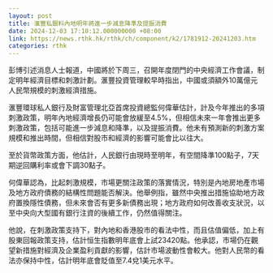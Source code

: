 ```yaml
---
layout: post
title: 滙豐私銀料內地明年將進一步減息降準及提振消費
date: 2024-12-03 17:10:12.000000000 +08:00
link: https://news.rthk.hk/rthk/ch/component/k2/1781912-20241203.htm
categories: rthk
---
```


彭博引述消息人士報道，中國將於下周三，召開年度閉門的中央經濟工作會議，制定明年經濟目標和刺激計劃。滙豐投資管理較早時指出，中國或須額外10萬億元人民幣規模的刺激經濟措施。

滙豐環球私人銀行及財富管理北亞首席投資總監何偉華估計，計及今年推出的多項刺激政策，明年內地經濟增長仍可能會放緩至4.5%，但相信未來一年會推出更多刺激政策，包括可能進一步減息和降準，以及提振消費。他未有預測新的刺激方案規模和推出時間，但相信對股市和經濟的影響可能會比以往大。

至於貨幣政策方面，他估計，人民銀行由現時至明年，有空間降準100點子，7天期逆回購利率或會下調30點子。

何偉華認為，比起刺激規模，市場更關注政策的落實情況，特別是內地房地產市場及地方政府債務的結構性問題能否解決。他舉例指，雖然中央推出措施協助地方政府置換隱性債務，但未來會否有更多新債務出現；地方政府如何改善收支狀況，以至中央向大型國有銀行注資的後續工作，仍然值得關注。

他說，在刺激政策支持下，對內地和香港股市的看法中性，而且估值偏低，加上有股東回報政策支持，估計恒生指數明年底會上試23420點。他承認，市場仍在觀望新措施對經濟及企業盈利貢獻的影響，估計市場波動性會較大。他對人民幣的看法亦保持中性，估計明年底會貶值至7.4兌1美元水平。
